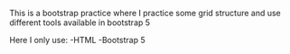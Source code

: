 This is a bootstrap practice where I practice some grid structure and use different tools available in bootstrap 5

Here I only use:
 -HTML
 -Bootstrap 5

